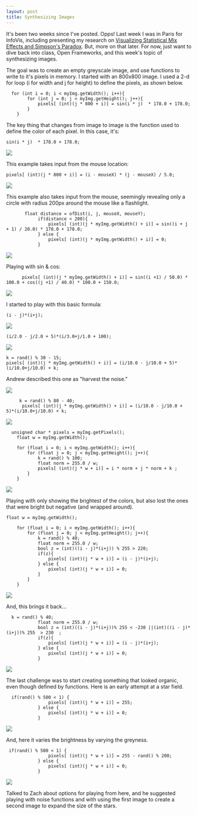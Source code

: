 ```yaml
---
layout: post
title: Synthesizing Images
---
```


It's been two weeks since I've posted. Opps! Last week I was in Paris for InfoVis, including presenting my research on [Visualizing Statistical Mix Effects and Simpson's Paradox](http://research.google.com/pubs/pub42901.html). But, more on that later. For now, just want to dive back into class, Open Frameworks, and this week's topic of synthesizing images.  

The goal was to create an empty greyscale image, and use functions to write to it's pixels in memory. I started with an 800x800 image. I used a 2-d for loop (i for width and j for height) to define the pixels, as shown below. 

```
  for (int i = 0; i < myImg.getWidth(); i++){
        for (int j = 0; j < myImg.getHeight(); j++){
            pixels[ (int)(j * 800 + i)] = sin(i * j)  * 178.0 + 178.0;
        }
    }
```

The key thing that changes from image to image is the function used to define the color of each pixel.  In this case, it's: 

```
sin(i * j)  * 178.0 + 178.0;
```

![](https://dchtm6r471mui.cloudfront.net/hackpad.com_Sj61nBYJxjG_p.232391_1416242475748_Screen%20Shot%202014-11-17%20at%2011.39.45%20AM.png)

This example takes input from the mouse location:

```
pixels[ (int)(j * 800 + i)] = (i - mouseX) * (j - mouseX) / 5.0;
```

![](https://dchtm6r471mui.cloudfront.net/hackpad.com_Sj61nBYJxjG_p.232391_1416242568872_Screen%20Shot%202014-11-17%20at%2011.42.34%20AM.png)

This example also takes input from the mouse, seemingly revealing only a circle with radius 200px around the mouse like a flashlight.  

```
       float distance = ofDist(i, j, mouseX, mouseY);
            if(distance < 200){
                pixels[ (int)(j * myImg.getWidth() + i)] = sin((i + j + 1) / 20.0) * 178.0 + 178.0;
            } else {
                pixels[ (int)(j * myImg.getWidth() + i)] = 0;
            }
```

![](https://dchtm6r471mui.cloudfront.net/hackpad.com_Sj61nBYJxjG_p.232391_1416243461210_Screen%20Shot%202014-11-17%20at%2011.57.02%20AM.png)

Playing with sin & cos:

```
      pixels[ (int)(j * myImg.getWidth() + i)] = sin((i +1) / 50.0) * 100.0 + cos((j +1) / 40.0) * 100.0 + 150.0;
```

![](https://dchtm6r471mui.cloudfront.net/hackpad.com_Sj61nBYJxjG_p.232391_1416244060816_Screen%20Shot%202014-11-17%20at%2012.07.08%20PM.png)

I started to play with this basic formula: 
```
(i - j)*(i+j);
```

![](https://dchtm6r471mui.cloudfront.net/hackpad.com_Sj61nBYJxjG_p.232391_1416251264520_Screen%20Shot%202014-11-17%20at%202.06.34%20PM.png)

```
(i/2.0 - j/2.0 + 5)*(i/3.0+j/1.0 + 100);
```

![](https://dchtm6r471mui.cloudfront.net/hackpad.com_Sj61nBYJxjG_p.232391_1416252757864_Screen%20Shot%202014-11-17%20at%202.32.12%20PM.png)

```
k = rand() % 30 - 15;
pixels[ (int)(j * myImg.getWidth() + i)] = (i/10.0 - j/10.0 + 5)*(i/10.0+j/10.0) + k;
```

Andrew described this one as "harvest the noise."

![](https://dchtm6r471mui.cloudfront.net/hackpad.com_Sj61nBYJxjG_p.232391_1416253354882_Screen%20Shot%202014-11-17%20at%202.42.02%20PM.png)

```
     k = rand() % 80 - 40;
      pixels[ (int)(j * myImg.getWidth() + i)] = (i/10.0 - j/10.0 + 5)*(i/10.0+j/10.0) + k;
```

![](https://dchtm6r471mui.cloudfront.net/hackpad.com_Sj61nBYJxjG_p.232391_1416253433442_Screen%20Shot%202014-11-17%20at%202.43.05%20PM.png)

```
  unsigned char * pixels = myImg.getPixels();
    float w = myImg.getWidth();
    
    for (float i = 0; i < myImg.getWidth(); i++){
        for (float j = 0; j < myImg.getHeight(); j++){
            k = rand() % 100;
            float norm = 255.0 / w;
            pixels[ (int)(j * w + i)] = i * norm + j * norm + k ;
        }
    }
```

![](https://dchtm6r471mui.cloudfront.net/hackpad.com_Sj61nBYJxjG_p.232391_1416253818031_Screen%20Shot%202014-11-17%20at%202.49.54%20PM.png)

Playing with only showing the brightest of the colors, but also lost the ones that were bright but negative (and wrapped around).  

```
float w = myImg.getWidth();
    
    for (float i = 0; i < myImg.getWidth(); i++){
        for (float j = 0; j < myImg.getHeight(); j++){
            k = rand() % 40;
            float norm = 255.0 / w;
            bool z = (int)((i - j)*(i+j)) % 255 > 220;
            if(z){
                pixels[ (int)(j * w + i)] = (i - j)*(i+j);
            } else {
                pixels[ (int)(j * w + i)] = 0;
            }
        }
    }
```

![](https://dchtm6r471mui.cloudfront.net/hackpad.com_Sj61nBYJxjG_p.232391_1416254341490_Screen%20Shot%202014-11-17%20at%202.58.22%20PM.png)

And, this brings it back...

```
  k = rand() % 40;
            float norm = 255.0 / w;
            bool z = (int)((i - j)*(i+j))% 255 < -230 ||(int)((i - j)*(i+j))% 255  > 230  ;
            if(z){
                pixels[ (int)(j * w + i)] = (i - j)*(i+j);
            } else {
                pixels[ (int)(j * w + i)] = 0;
            }
```

![](https://dchtm6r471mui.cloudfront.net/hackpad.com_Sj61nBYJxjG_p.232391_1416255179411_Screen%20Shot%202014-11-17%20at%203.12.36%20PM.png)

The last challenge was to start creating something that looked organic, even though defined by functions. Here is an early attempt at a star field. 

``` 
  if(rand() % 500 < 1) {
                pixels[ (int)(j * w + i)] = 255;
            } else {
                pixels[ (int)(j * w + i)] = 0;
            }
```

![](https://dchtm6r471mui.cloudfront.net/hackpad.com_Sj61nBYJxjG_p.232391_1416282367555_Screen%20Shot%202014-11-17%20at%2010.44.25%20PM.png)

And, here it varies the brightness by varying the greyness. 

```
 if(rand() % 500 < 1) {
                pixels[ (int)(j * w + i)] = 255 - rand() % 200;
            } else {
                pixels[ (int)(j * w + i)] = 0;
            }
```

![](https://dchtm6r471mui.cloudfront.net/hackpad.com_Sj61nBYJxjG_p.232391_1416282556159_Screen%20Shot%202014-11-17%20at%2010.48.48%20PM.png)

Talked to Zach about options for playing from here, and he suggested playing with noise functions and with using the first image to create a second image to expand the size of the stars. 
